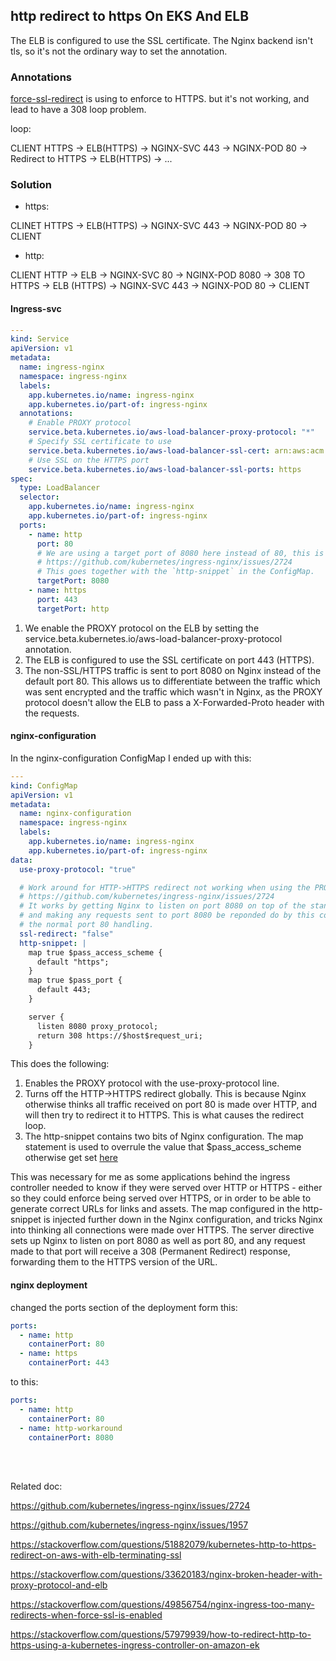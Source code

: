 


## http redirect to https On EKS And ELB

The ELB is configured to use the SSL certificate. The Nginx backend isn't tls, so it's not the ordinary way to set the annotation.

### Annotations

[force-ssl-redirect](https://github.com/kubernetes/ingress-nginx/blob/nginx-0.26.1/docs/user-guide/nginx-configuration/annotations.md#server-side-https-enforcement-through-redirect) is using to enforce to HTTPS.
but it's not working, and lead to have a 308 loop problem.

loop:

CLIENT HTTPS -> ELB(HTTPS) -> NGINX-SVC 443 -> NGINX-POD 80 -> Redirect to HTTPS -> ELB(HTTPS) -> ...


### Solution

- https:

CLINET HTTPS -> ELB(HTTPS) -> NGINX-SVC 443 -> NGINX-POD 80 -> CLIENT

- http:

CLIENT HTTP -> ELB -> NGINX-SVC 80 -> NGINX-POD 8080 -> 308 TO HTTPS -> ELB (HTTPS) -> 
     NGINX-SVC 443 -> NGINX-POD 80 -> CLIENT

#### Ingress-svc

```yaml
---
kind: Service
apiVersion: v1
metadata:
  name: ingress-nginx
  namespace: ingress-nginx
  labels:
    app.kubernetes.io/name: ingress-nginx
    app.kubernetes.io/part-of: ingress-nginx
  annotations:
    # Enable PROXY protocol
    service.beta.kubernetes.io/aws-load-balancer-proxy-protocol: "*"
    # Specify SSL certificate to use
    service.beta.kubernetes.io/aws-load-balancer-ssl-cert: arn:aws:acm:[...]
    # Use SSL on the HTTPS port
    service.beta.kubernetes.io/aws-load-balancer-ssl-ports: https
spec:
  type: LoadBalancer
  selector:
    app.kubernetes.io/name: ingress-nginx
    app.kubernetes.io/part-of: ingress-nginx
  ports:
    - name: http
      port: 80
      # We are using a target port of 8080 here instead of 80, this is to work around
      # https://github.com/kubernetes/ingress-nginx/issues/2724
      # This goes together with the `http-snippet` in the ConfigMap.
      targetPort: 8080
    - name: https
      port: 443
      targetPort: http
```

1. We enable the PROXY protocol on the ELB by setting the service.beta.kubernetes.io/aws-load-balancer-proxy-protocol annotation.
2. The ELB is configured to use the SSL certificate on port 443 (HTTPS).
3. The non-SSL/HTTPS traffic is sent to port 8080 on Nginx instead of the default port 80. This allows us to differentiate between the traffic which was sent encrypted and the traffic which wasn't in Nginx, as the PROXY protocol doesn't allow the ELB to pass a X-Forwarded-Proto header with the requests.


#### nginx-configuration

In the nginx-configuration ConfigMap I ended up with this:

```yaml
---
kind: ConfigMap
apiVersion: v1
metadata:
  name: nginx-configuration
  namespace: ingress-nginx
  labels:
    app.kubernetes.io/name: ingress-nginx
    app.kubernetes.io/part-of: ingress-nginx
data:
  use-proxy-protocol: "true"

  # Work around for HTTP->HTTPS redirect not working when using the PROXY protocol:
  # https://github.com/kubernetes/ingress-nginx/issues/2724
  # It works by getting Nginx to listen on port 8080 on top of the standard 80 and 443,
  # and making any requests sent to port 8080 be reponded do by this code, rather than
  # the normal port 80 handling.
  ssl-redirect: "false"
  http-snippet: |
    map true $pass_access_scheme {
      default "https";
    }
    map true $pass_port {
      default 443;
    }

    server {
      listen 8080 proxy_protocol;
      return 308 https://$host$request_uri;
    }
```
This does the following:

1. Enables the PROXY protocol with the use-proxy-protocol line.
2. Turns off the HTTP->HTTPS redirect globally. This is because Nginx otherwise thinks all traffic received on port 80 is made over HTTP, and will then try to redirect it to HTTPS. This is what causes the redirect loop.
3. The http-snippet contains two bits of Nginx configuration. The map statement is used to overrule the value that $pass_access_scheme otherwise get set [here](https://github.com/kubernetes/ingress-nginx/blob/da32401c665c646954f79b61e9aa60ac562eb7b7/rootfs/etc/nginx/template/nginx.tmpl#L290-L294) 

This was necessary for me as some applications behind the ingress controller needed to know if they were served over HTTP or HTTPS - either so they could enforce being served over HTTPS, or in order to be able to generate correct URLs for links and assets.
The map configured in the http-snippet is injected further down in the Nginx configuration, and tricks Nginx into thinking all connections were made over HTTPS.
The server directive sets up Nginx to listen on port 8080 as well as port 80, and any request made to that port will receive a 308 (Permanent Redirect) response, forwarding them to the HTTPS version of the URL.


#### nginx deployment

changed the ports section of the deployment form this:

```yaml
ports:
  - name: http
    containerPort: 80
  - name: https
    containerPort: 443
```

to this:

```yaml
ports:
  - name: http
    containerPort: 80
  - name: http-workaround
    containerPort: 8080
```

<br></br>

Related doc:

https://github.com/kubernetes/ingress-nginx/issues/2724

https://github.com/kubernetes/ingress-nginx/issues/1957

https://stackoverflow.com/questions/51882079/kubernetes-http-to-https-redirect-on-aws-with-elb-terminating-ssl

https://stackoverflow.com/questions/33620183/nginx-broken-header-with-proxy-protocol-and-elb

https://stackoverflow.com/questions/49856754/nginx-ingress-too-many-redirects-when-force-ssl-is-enabled

https://stackoverflow.com/questions/57979939/how-to-redirect-http-to-https-using-a-kubernetes-ingress-controller-on-amazon-ek

